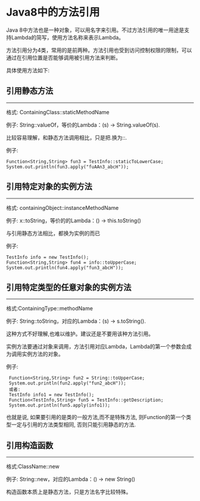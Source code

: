 
# Java8中的方法引用

Java 8中方法也是一种对象，可以用名字来引用。不过方法引用的唯一用途是支持Lambda的简写，使用方法名称来表示Lambda。

方法引用分为4类，常用的是前两种。方法引用也受到访问控制权限的限制，可以通过在引用位置是否能够调用被引用方法来判断。

具体使用方法如下:


## 引用静态方法 

---

格式: ContainingClass::staticMethodName 

例子: String::valueOf，等价的Lambda：(s) -> String.valueOf(s).

比较容易理解，和静态方法调用相比，只是把.换为::.

例子:

```
Function<String,String> fun3 = TestInfo::staticToLowerCase;
System.out.println(fun3.apply("fuAAn3_abcH"));
```


## 引用特定对象的实例方法 

---

格式: containingObject::instanceMethodName 

例子: x::toString，等价的的Lambda：() -> this.toString() 

与引用静态方法相比，都换为实例的而已

例子:

```
TestInfo info = new TestInfo();
Function<String,String> fun4 = info::toUpperCase;
System.out.println(fun4.apply("fun3_abcH"));
```


## 引用特定类型的任意对象的实例方法 

---

格式:ContainingType::methodName 

例子: String::toString，对应的Lambda：(s) -> s.toString().

这种方式不好理解,也难以维护。建议还是不要用该种方法引用。 

实例方法要通过对象来调用，方法引用对应Lambda，Lambda的第一个参数会成为调用实例方法的对象。

例子:

```
 Function<String,String> fun2 = String::toUpperCase;
 System.out.println(fun2.apply("fun2_abcH"));
 或者:
 TestInfo info1 = new TestInfo();
 Function<TestInfo,String> fun5 = TestInfo::getDescription;
 System.out.println(fun5.apply(info1));

```

也就是说, 如果要引用的是类的一般方法,而不是特殊方法, 则Function的第一个类型一定与引用的方法类型相同, 否则只能引用静态的方法.


## 引用构造函数 

---

格式:ClassName::new 

例子: String::new，对应的Lambda：() -> new String() 

构造函数本质上是静态方法，只是方法名字比较特殊。
